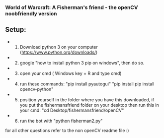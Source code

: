### World of Warcraft: A Fisherman's friend - the openCV noobfriendly version

Setup:
--------------
* 1. Download python 3 on your computer (https://www.python.org/downloads/)
* 2. google "how to install python 3 pip on windows", then do so.
* 3. open your cmd ( Windows key + R and type cmd)
* 4. run these commands: "pip install pyautogui"
                         "pip install pip install opencv-python"
* 5. position yourself in the folder where you have this downloaded, if you put the fishermansfriend folder on your desktop then run this in your cmd: "cd Desktop/fishermansfriend/openCV"
* 6. run the bot with "python fisherman2.py"

for all other questions refer to the non openCV readme file :)
